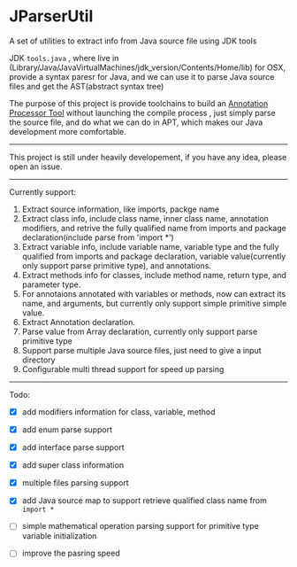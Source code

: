 # JParserUtil
A set of utilities to extract info from Java source file using JDK tools

JDK ``tools.java`` , where live in (Library/Java/JavaVirtualMachines/jdk_version/Contents/Home/lib) for OSX, provide a syntax paresr for Java, and we can use it to parse Java source files and get the AST(abstract syntax tree)

The purpose of this project is provide toolchains to build an [Annotation Processor Tool](http://docs.oracle.com/javase/7/docs/technotes/guides/apt/) without launching the compile process , just simply parse the source file, and do what we can do in APT, which makes our Java development more comfortable.

-------

This project is still under heavily developement, if you have any idea, please open an issue.

-----
Currently support:

1. Extract source information, like imports, packge name
2.  Extract class info, include class name, inner class name, annotation modifiers, and retrive the fully qualified name from imports and package declaration(include parse from 'import *')
3. Extract variable info, include variable name, variable type and the fully qualified from imports and package declaration, variable value(currently only support parse primitive type), and annotations. 
4. Extract methods info for classes, include method name, return type, and parameter type.
5. For annotaions annotated with variables or methods, now can extract its name, and arguments, but currently only support simple primitive simple value. 
6. Extract Annotation declaration.
7. Parse value from Array declaration, currently only support parse primitive type
8. Support parse multiple Java source files, just need to give a input directory
9. Configurable multi thread support for speed up parsing


---

Todo: 

- [x] add modifiers information for class, variable, method
- [x] add enum parse support
- [x] add interface parse support
- [x] add super class information
- [x] multiple files parsing support
- [x] add Java source map to support retrieve qualified class name from  ``import *`` 
- [ ] simple mathematical operation parsing support for primitive type variable initialization
- [ ] improve the pasring speed

